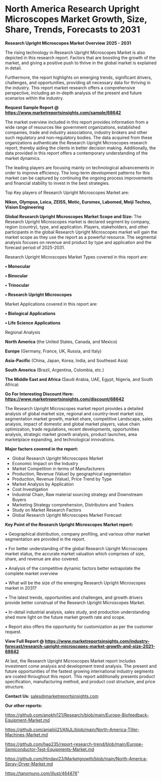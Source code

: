 # North America Research Upright Microscopes Market Growth, Size, Share, Trends, Forecasts to 2031

<Strong> Research Upright Microscopes Market Overview 2025 - 2031</strong>

The rising technology in Research Upright Microscopes Market is also depicted in this research report. Factors that are boosting the growth of the market, and giving a positive push to thrive in the global market is explained in detail.

Furthermore, the report highlights on emerging trends, significant drivers, challenges, and opportunities, providing all necessary data for thriving in the industry. This report market research offers a comprehensive perspective, including an in-depth analysis of the present and future scenarios within the industry.

<strong>Request Sample Report @ <a href=https://www.marketreportsinsights.com/sample/68642>https://www.marketreportsinsights.com/sample/68642</a></strong>

The market overview included in this report provides information from a wide range of resources like government organizations, established companies, trade and industry associations, industry brokers and other such regulatory and non-regulatory bodies. The data acquired from these organizations authenticate the Research Upright Microscopes research report, thereby aiding the clients in better decision making. Additionally, the data provided in this report offers a contemporary understanding of the market dynamics.

The leading players are focusing mainly on technological advancements in order to improve efficiency. The long-term development patterns for this market can be captured by continuing the ongoing process improvements and financial stability to invest in the best strategies.

Top Key players of Research Upright Microscopes Market are:

<strong>Nikon, Olympus, Leica, ZEISS, Motic, Euromex, Labomed, Meiji Techno, Vision Engineering</strong>

<strong><b>Global Research Upright Microscopes Market Scope and Size:</b></strong>
The Research Upright Microscopes market is declared segment by company, region (country), type, and application. Players, stakeholders, and other participants in the global Research Upright Microscopes market will gain the market scope as they use the report as a powerful resource. The segmental analysis focuses on revenue and product by type and application and the forecast period of 2025-2031.

Research Upright Microscopes Market Types covered in this report are:

<strong>• Monocular

• Binocular

• Trinocular

• Research Upright Microscopes</strong>

Market Applications covered in this report are:

<strong>• Biological Applications

• Life Science Applications</strong> 

Regional Analysis

<strong>North America</strong> (the United States, Canada, and Mexico)

<strong>Europe</strong> (Germany, France, UK, Russia, and Italy)

<strong>Asia-Pacific</strong> (China, Japan, Korea, India, and Southeast Asia)

<strong>South America</strong> (Brazil, Argentina, Colombia, etc.)

<strong>The Middle East and Africa</strong> (Saudi Arabia, UAE, Egypt, Nigeria, and South Africa)

<strong>Go For Interesting Discount Here: <a href=https://www.marketreportsinsights.com/discount/68642>https://www.marketreportsinsights.com/discount/68642</a></strong>

The Research Upright Microscopes market report provides a detailed analysis of global market size, regional and country-level market size, segmentation market growth, market share, competitive Landscape, sales analysis, impact of domestic and global market players, value chain optimization, trade regulations, recent developments, opportunities analysis, strategic market growth analysis, product launches, area marketplace expanding, and technological innovations.

<strong><b>Major factors covered in the report:</b></strong>
<ul>
  <li>Global Research Upright Microscopes Market </li>
  <li>Economic Impact on the Industry</li>
  <li>Market Competition in terms of Manufacturers</li>
  <li>Production, Revenue (Value) by geographical segmentation</li>
  <li>Production, Revenue (Value), Price Trend by Type</li>
  <li>Market Analysis by Application</li>
  <li>Cost Investigation</li>
  <li>Industrial Chain, Raw material sourcing strategy and Downstream Buyers</li>
  <li>Marketing Strategy comprehension, Distributors and Traders</li>
  <li>Study on Market Research Factors</li>
  <li>Global Research Upright Microscopes Market Forecast</li>
</ul>

<strong><b>Key Point of the Research Upright Microscopes Market report:</b></strong>

• Geographical distribution, company profiling, and various other market segmentation are provided in the report.

• For better understanding of the global Research Upright Microscopes market status, the accurate market valuation which comprises of size, share, and revenue are also covered.

• Analysis of the competitive dynamic factors better extrapolate the complete market overview

• What will be the size of the emerging Research Upright Microscopes market in 2031?

• The latest trends, opportunities and challenges, and growth drivers provide better construal of the Research Upright Microscopes Market.

• In-detail industrial analysis, sales study, and production understanding shed more light on the future market growth rate and scope.

• Report also offers the opportunity for customization as per the customer request.

<strong><b>View Full Report @ <a href=https://www.marketreportsinsights.com/industry-forecast/research-upright-microscopes-market-growth-and-size-2021-68642>https://www.marketreportsinsights.com/industry-forecast/research-upright-microscopes-market-growth-and-size-2021-68642</a></b></strong>


At last, the Research Upright Microscopes Market report includes investment come analysis and development trend analysis. The present and future opportunities of the fastest growing international industry segments are coated throughout this report. This report additionally presents product specification, manufacturing method, and product cost structure, and price structure.

<strong>Contact Us:</strong>
sales@marketreportsinsights.com

<strong>Our other reports:</strong>

<a href=https://github.com/anokhi121/Research/blob/main/Europe-Biofeedback-Equipment-Market.md>https://github.com/anokhi121/Research/blob/main/Europe-Biofeedback-Equipment-Market.md</a>

<a href=https://github.com/anjaliiii21/ANJL/blob/main/North-America-Tiller-Machines-Market.md>https://github.com/anjaliiii21/ANJL/blob/main/North-America-Tiller-Machines-Market.md</a>

<a href=https://github.com/haq235/report-research-trend/blob/main/Europe-Semiconductor-Test-Equipments-Market.md>https://github.com/haq235/report-research-trend/blob/main/Europe-Semiconductor-Test-Equipments-Market.md</a>

<a href=https://github.com/Hindavi23/Marketgrowth/blob/main/North-America-Spray-Dryer-Market.md>https://github.com/Hindavi23/Marketgrowth/blob/main/North-America-Spray-Dryer-Market.md</a>

<a href=https://tanomuno.com/illust/464876>https://tanomuno.com/illust/464876</a>"
